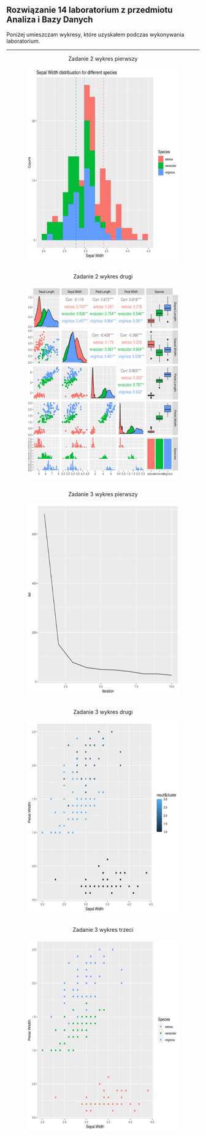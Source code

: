 ## Rozwiązanie 14 laboratorium z przedmiotu Analiza i Bazy Danych 
Poniżej umieszczam wykresy, które uzyskałem podczas wykonywania laboratorium.<hr>

<p align="center">
  Zadanie 2 wykres pierwszy<br><br>
<img src ="img/zad_2_plot1.jpg"  width="400" 
     height="500"> <br><br>
     
</p>


<p align="center">
Zadanie 2 wykres drugi<br><br>
<img src ="img/zad_2_plot2.jpg"  width="400" 
     height="500"> <br><br>
</p>

<p align="center">
Zadanie 3 wykres pierwszy<br><br>
<img src ="img/zad_3_plot1.jpg"  width="400" 
     height="500"> <br><br>
</p>

<p align="center">     
Zadanie 3 wykres drugi<br><br>
<img src ="img/zad_3_plot2.jpg"  width="400" 
     height="500"> <br><br>
</p>
    
 <p align="center">
Zadanie 3 wykres trzeci<br><br>
<img src ="img/zad_3_plot3.jpg"  width="400" 
     height="500"> <br><br>
</p>


